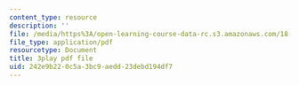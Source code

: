 ```yaml
---
content_type: resource
description: ''
file: /media/https%3A/open-learning-course-data-rc.s3.amazonaws.com/18-085-computational-science-and-engineering-i-fall-2008/242e9b220c5a3bc9aedd23debd194df7_J0pZyXThRmM.pdf
file_type: application/pdf
resourcetype: Document
title: 3play pdf file
uid: 242e9b22-0c5a-3bc9-aedd-23debd194df7
---
```

